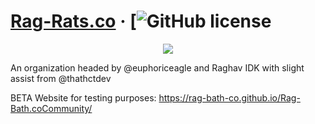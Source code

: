 # [Rag-Rats.co](https://rag-bath-co.github.io/Rag-Bath.coCommunity/) &middot; [![GitHub license](https://img.shields.io/badge/license-MIT-blue.svg)

<p align = 'center'>
<img src = 'https://i.ibb.co/r3rcwRy/F058-D175-2298-4091-BF50-99-AAE9-ED7-BF9.jpg'>
  
An organization headed by @euphoriceagle and Raghav IDK with slight assist from @thathctdev

BETA Website for testing purposes: https://rag-bath-co.github.io/Rag-Bath.coCommunity/

